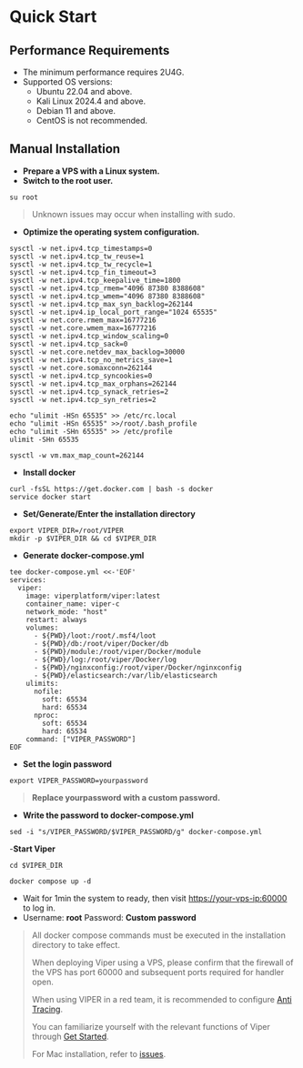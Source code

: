 # Quick Start

## Performance Requirements
- The minimum performance requires 2U4G.
- Supported OS versions:
  - Ubuntu 22.04 and above.
  - Kali Linux 2024.4 and above.
  - Debian 11 and above.
  - CentOS is not recommended.

## Manual Installation
- **Prepare a VPS with a Linux system.**
- **Switch to the root user.**
```shell
su root
```

> Unknown issues may occur when installing with sudo.

- **Optimize the operating system configuration.**

```shell
sysctl -w net.ipv4.tcp_timestamps=0 
sysctl -w net.ipv4.tcp_tw_reuse=1 
sysctl -w net.ipv4.tcp_tw_recycle=1 
sysctl -w net.ipv4.tcp_fin_timeout=3 
sysctl -w net.ipv4.tcp_keepalive_time=1800 
sysctl -w net.ipv4.tcp_rmem="4096 87380 8388608" 
sysctl -w net.ipv4.tcp_wmem="4096 87380 8388608" 
sysctl -w net.ipv4.tcp_max_syn_backlog=262144 
sysctl -w net.ipv4.ip_local_port_range="1024 65535"
sysctl -w net.core.rmem_max=16777216
sysctl -w net.core.wmem_max=16777216
sysctl -w net.ipv4.tcp_window_scaling=0
sysctl -w net.ipv4.tcp_sack=0
sysctl -w net.core.netdev_max_backlog=30000
sysctl -w net.ipv4.tcp_no_metrics_save=1
sysctl -w net.core.somaxconn=262144
sysctl -w net.ipv4.tcp_syncookies=0
sysctl -w net.ipv4.tcp_max_orphans=262144
sysctl -w net.ipv4.tcp_synack_retries=2
sysctl -w net.ipv4.tcp_syn_retries=2

echo "ulimit -HSn 65535" >> /etc/rc.local
echo "ulimit -HSn 65535" >>/root/.bash_profile
echo "ulimit -SHn 65535" >> /etc/profile
ulimit -SHn 65535

sysctl -w vm.max_map_count=262144
```

- **Install docker**

```shell
curl -fsSL https://get.docker.com | bash -s docker
service docker start
```

- **Set/Generate/Enter the installation directory**

```shell
export VIPER_DIR=/root/VIPER
mkdir -p $VIPER_DIR && cd $VIPER_DIR
```

- **Generate docker-compose.yml**

```shell
tee docker-compose.yml <<-'EOF'
services:
  viper:
    image: viperplatform/viper:latest
    container_name: viper-c
    network_mode: "host"
    restart: always
    volumes:
      - ${PWD}/loot:/root/.msf4/loot
      - ${PWD}/db:/root/viper/Docker/db
      - ${PWD}/module:/root/viper/Docker/module
      - ${PWD}/log:/root/viper/Docker/log
      - ${PWD}/nginxconfig:/root/viper/Docker/nginxconfig
      - ${PWD}/elasticsearch:/var/lib/elasticsearch
    ulimits:
      nofile:
        soft: 65534
        hard: 65534
      nproc:
        soft: 65534
        hard: 65534
    command: ["VIPER_PASSWORD"]
EOF
```
- **Set the login password**

```shell
export VIPER_PASSWORD=yourpassword
```
> **Replace yourpassword with a custom password.**


- **Write the password to docker-compose.yml**

```shell
sed -i "s/VIPER_PASSWORD/$VIPER_PASSWORD/g" docker-compose.yml
```

-**Start Viper**

```shell
cd $VIPER_DIR

docker compose up -d
```

- Wait for 1min the system to ready, then visit [https://your-vps-ip:60000](https://vpsip:60000/#/user/login) to log in. 
- Username: **root**   Password: **Custom password**


> All docker compose commands must be executed in the installation directory to take effect.
>
> When deploying Viper using a VPS, please confirm that the firewall of the VPS has port 60000 and subsequent ports required for handler open.
>
> When using VIPER in a red team, it is recommended to configure [Anti Tracing](./avoid_tracing).
> 
> You can familiarize yourself with the relevant functions of Viper through [Get Started](./try_viper).
>
> For Mac installation, refer to [issues](./issues).
